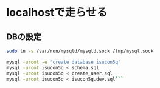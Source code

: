 # localhostで走らせる

## DBの設定

```bash
sudo ln -s /var/run/mysqld/mysqld.sock /tmp/mysql.sock
```

```bash
mysql -uroot -e 'create database isucon5q'
mysql -uroot isucon5q < schema.sql
mysql -uroot isucon5q < create_user.sql
mysql -uroot isucon5q < isucon5q.dev.sql```
